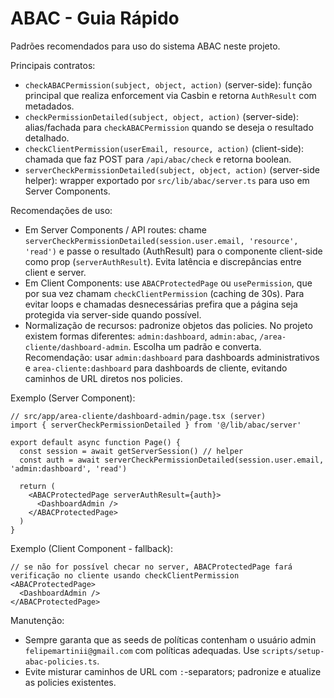 # ABAC - Guia Rápido

Padrões recomendados para uso do sistema ABAC neste projeto.

Principais contratos:
- `checkABACPermission(subject, object, action)` (server-side): função principal que realiza enforcement via Casbin e retorna `AuthResult` com metadados.
- `checkPermissionDetailed(subject, object, action)` (server-side): alias/fachada para `checkABACPermission` quando se deseja o resultado detalhado.
- `checkClientPermission(userEmail, resource, action)` (client-side): chamada que faz POST para `/api/abac/check` e retorna boolean.
- `serverCheckPermissionDetailed(subject, object, action)` (server-side helper): wrapper exportado por `src/lib/abac/server.ts` para uso em Server Components.

Recomendações de uso:
- Em Server Components / API routes: chame `serverCheckPermissionDetailed(session.user.email, 'resource', 'read')` e passe o resultado (AuthResult) para o componente client-side como prop (`serverAuthResult`). Evita latência e discrepâncias entre client e server.
- Em Client Components: use `ABACProtectedPage` ou `usePermission`, que por sua vez chamam `checkClientPermission` (caching de 30s). Para evitar loops e chamadas desnecessárias prefira que a página seja protegida via server-side quando possível.
- Normalização de recursos: padronize objetos das policies. No projeto existem formas diferentes: `admin:dashboard`, `admin:abac`, `/area-cliente/dashboard-admin`. Escolha um padrão e converta. Recomendação: usar `admin:dashboard` para dashboards administrativos e `area-cliente:dashboard` para dashboards de cliente, evitando caminhos de URL diretos nos policies.

Exemplo (Server Component):

```tsx
// src/app/area-cliente/dashboard-admin/page.tsx (server)
import { serverCheckPermissionDetailed } from '@/lib/abac/server'

export default async function Page() {
  const session = await getServerSession() // helper
  const auth = await serverCheckPermissionDetailed(session.user.email, 'admin:dashboard', 'read')

  return (
    <ABACProtectedPage serverAuthResult={auth}>
      <DashboardAdmin />
    </ABACProtectedPage>
  )
}
```

Exemplo (Client Component - fallback):

```tsx
// se não for possível checar no server, ABACProtectedPage fará verificação no cliente usando checkClientPermission
<ABACProtectedPage>
  <DashboardAdmin />
</ABACProtectedPage>
```

Manutenção:
- Sempre garanta que as seeds de políticas contenham o usuário admin `felipemartinii@gmail.com` com políticas adequadas. Use `scripts/setup-abac-policies.ts`.
- Evite misturar caminhos de URL com `:`-separators; padronize e atualize as policies existentes.

